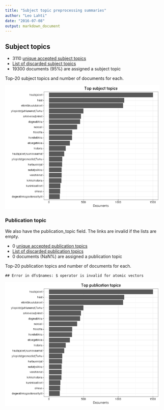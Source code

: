 ```yaml
---
title: "Subject topic preprocessing summaries"
author: "Leo Lahti"
date: "2016-07-08"
output: markdown_document
---
```


## Subject topics



  * 3110 [unique accepted subject topics](output.tables/subject_topic_accepted.csv)
  * [List of discarded subject topics](output.tables/subject_topic_discarded.csv)
  * 19300 documents (95%) are assigned a subject topic 


Top-20 subject topics and number of documents for each.

![plot of chunk summarytopics22](figure/summarytopics22-1.png)

### Publication topic

We also have the publication_topic field. The links are invalid if the lists are empty.



  * 0 [unique accepted publication topics](output.tables/publication_topic_accepted.csv)
  * [List of discarded publication topics](output.tables/publication_topic_discarded.csv)
  * 0 documents (NaN%) are assigned a publication topic 


Top-20 publication topics and number of documents for each.


```
## Error in dfs$names: $ operator is invalid for atomic vectors
```

![plot of chunk summarytopics223](figure/summarytopics223-1.png)
